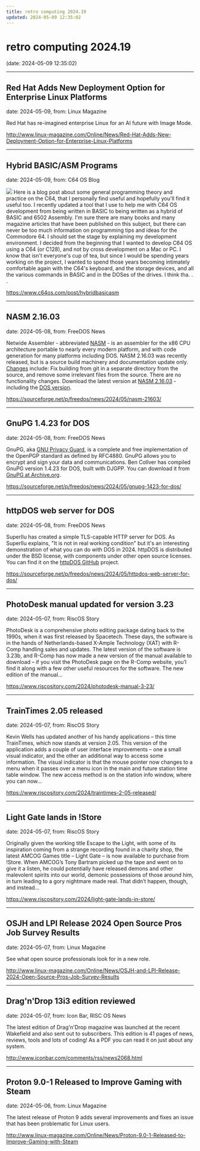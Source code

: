 ```yaml
---
title: retro computing 2024.19
updated: 2024-05-09 12:35:02
---
```


# retro computing 2024.19

(date: 2024-05-09 12:35:02)

---

## Red Hat Adds New Deployment Option for Enterprise Linux Platforms

date: 2024-05-09, from: Linux Magazine

<p>Red Hat has re-imagined enterprise Linux for an AI future with Image Mode.</p> 

<http://www.linux-magazine.com/Online/News/Red-Hat-Adds-New-Deployment-Option-for-Enterprise-Linux-Platforms>

---

## Hybrid BASIC/ASM Programs

date: 2024-05-09, from: C64 OS Blog

 <img src='https://s3.amazonaws.com/com.c64os.resources/weblog/hybridbasicasm/icon-basicasm.jpg'> Here is a blog post about some general programming theory and practice on the C64, that I personally find useful and hopefully you'll find it useful too. I recently updated a tool that I use to help me with C64 OS development from being written in BASIC to being written as a hybrid of BASIC and 6502 Assembly. I'm sure there are many books and many magazine articles that have been published on this subject, but there can never be too much information on programming tips and ideas for the Commodore 64. I should set the stage by explaining my development environment. I decided from the beginning that I wanted to develop C64 OS using a C64 (or C128), and not by cross development on a Mac or PC. I know that isn't everyone's cup of tea, but since I would be spending years working on the project, I wanted to spend those years becoming intimately comfortable again with the C64's keyboard, and the storage devices, and all the various commands in BASIC and in the DOSes of the drives. I think tha. . .  

<https://www.c64os.com/post/hybridbasicasm>

---

## NASM 2.16.03

date: 2024-05-08, from: FreeDOS News

<div class="markdown_content"><p>Netwide Assembler - abbreviated <a class="" href="https://nasm.us/" rel="nofollow">NASM</a> - is an assembler for the x86 CPU architecture portable to nearly every modern platform, and with code generation for many platforms including DOS. NASM 2.16.03 was recently released, but is a source build machinery and documentation update only. <a class="" href="https://nasm.us/doc/nasmdocc.html" rel="nofollow">Changes</a> include: Fix building from git in a separate directory from the source, and remove some irrelevant files from the source. There are no functionality changes. Download the latest version at <a class="" href="https://www.nasm.us/pub/nasm/releasebuilds/2.16.03/" rel="nofollow">NASM 2.16.03</a> - including the <a class="" href="https://www.nasm.us/pub/nasm/releasebuilds/2.16.03/dos/" rel="nofollow">DOS version</a>.</p></div> 

<https://sourceforge.net/p/freedos/news/2024/05/nasm-21603/>

---

## GnuPG 1.4.23 for DOS

date: 2024-05-08, from: FreeDOS News

<div class="markdown_content"><p>GnuPG, aka <a class="" href="https://www.gnupg.org/" rel="nofollow">GNU Privacy Guard</a>, is a complete and free implementation of the OpenPGP standard as defined by RFC4880. GnuPG allows you to encrypt and sign your data and communications. Ben Collver has compiled GnuPG version 1.4.23 for DOS, built with DJGPP. You can download it from <a class="" href="https://archive.org/details/gnupg-1.4.23-for-dos" rel="nofollow">GnuPG at Archive.org</a>.</p></div> 

<https://sourceforge.net/p/freedos/news/2024/05/gnupg-1423-for-dos/>

---

## httpDOS web server for DOS

date: 2024-05-08, from: FreeDOS News

<div class="markdown_content"><p>SuperIlu has created a simple TLS-capable HTTP server for DOS. As SuperIlu explains, "It is not in real working condition" but it's an interesting demonstration of what you can do with DOS in 2024. httpDOS is distributed under the BSD license, with components under other open source licenses. You can find it on the <a class="" href="https://github.com/SuperIlu/httpDOS" rel="nofollow">httpDOS GitHub</a> project.</p></div> 

<https://sourceforge.net/p/freedos/news/2024/05/httpdos-web-server-for-dos/>

---

## PhotoDesk manual updated for version 3.23

date: 2024-05-07, from: RiscOS Story

PhotoDesk is a comprehensive photo editing package dating back to the 1990s, when it was first released by Spacetech. These days, the software is in the hands of Netherlands-based X-Ample Technology (XAT) with R-Comp handling sales and updates. The latest version of the software is 3.23b, and R-Comp has now made a new version of the manual available to download &#8211; if you visit the PhotoDesk page on the R-Comp website, you&#8217;l find it along with a few other useful resources for the software. The new edition of the manual&#8230; 

<https://www.riscository.com/2024/photodesk-manual-3-23/>

---

## TrainTimes 2.05 released

date: 2024-05-07, from: RiscOS Story

Kevin Wells has updated another of his handy applications &#8211; this time TrainTimes, which now stands at version 2.05. This version of the application adds a couple of user interface improvements &#8211; one a small visual indicator, and the other an additional way to access some information. The visual indicator is that the mouse pointer now changes to a menu when it passes over a menu icon in the main and future station time table window. The new access method is on the station info window, where you can now&#8230; 

<https://www.riscository.com/2024/traintimes-2-05-released/>

---

## Light Gate lands in !Store

date: 2024-05-07, from: RiscOS Story

Originally given the working title Escape to the Light, with some of its inspiration coming from a strange recording found in a charity shop, the latest AMCOG Games title &#8211; Light Gate &#8211; is now available to purchase from !Store. When AMCOG&#8217;s Tony Bartram picked up the tape and went on to give it a listen, he could potentially have released demons and other malevolent spirits into our world, demonic possessions of those around him, in turn leading to a gory nightmare made real. That didn&#8217;t happen, though, and instead&#8230; 

<https://www.riscository.com/2024/light-gate-lands-in-store/>

---

## OSJH and LPI Release 2024 Open Source Pros Job Survey Results

date: 2024-05-07, from: Linux Magazine

<p>See what open source professionals look for in a new role.</p> 

<http://www.linux-magazine.com/Online/News/OSJH-and-LPI-Release-2024-Open-Source-Pros-Job-Survey-Results>

---

## Drag'n'Drop 13i3 edition reviewed

date: 2024-05-07, from: Icon Bar, RISC OS News

The latest edition of Drag'n'Drop magazine was launched at the recent Wakefield and also sent out to subscribers. This edition is 41 pages of news, reviews, tools and lots of coding! As a PDF you can read it on just about any system. 

<http://www.iconbar.com/comments/rss/news2068.html>

---

## Proton 9.0-1 Released to Improve Gaming with Steam

date: 2024-05-06, from: Linux Magazine

<p>The latest release of Proton 9 adds several improvements and fixes an issue that has been problematic for Linux users.</p> 

<http://www.linux-magazine.com/Online/News/Proton-9.0-1-Released-to-Improve-Gaming-with-Steam>

